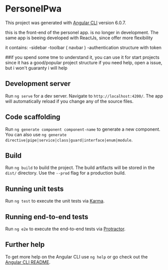 # PersonelPwa

This project was generated with [Angular CLI](https://github.com/angular/angular-cli) version 6.0.7.

this is the front-end of the personel app.
is no longer in development. 
The same app is beeing developed with ReactJs, since offer more flexibility 

it contains:
  -sidebar
  -toolbar ( navbar )
  -authentication structure with token


##if you spend some tme to understand it, you can use it for start projects since it has a good/popular project structure
if you need help, open a issue, but i won't guaranty i will help

## Development server

Run `ng serve` for a dev server. Navigate to `http://localhost:4200/`. The app will automatically reload if you change any of the source files.

## Code scaffolding

Run `ng generate component component-name` to generate a new component. You can also use `ng generate directive|pipe|service|class|guard|interface|enum|module`.

## Build

Run `ng build` to build the project. The build artifacts will be stored in the `dist/` directory. Use the `--prod` flag for a production build.

## Running unit tests

Run `ng test` to execute the unit tests via [Karma](https://karma-runner.github.io).

## Running end-to-end tests

Run `ng e2e` to execute the end-to-end tests via [Protractor](http://www.protractortest.org/).

## Further help

To get more help on the Angular CLI use `ng help` or go check out the [Angular CLI README](https://github.com/angular/angular-cli/blob/master/README.md).
